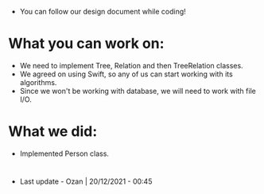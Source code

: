 * You can follow our design document while coding!

# What you can work on:
  * We need to implement Tree, Relation and then TreeRelation classes.
  * We agreed on using Swift, so any of us can start working with its algorithms.
  * Since we won't be working with database, we will need to work with file I/O.

# What we did:
  * Implemented Person class.

#
* Last update - Ozan | 20/12/2021 - 00:45
